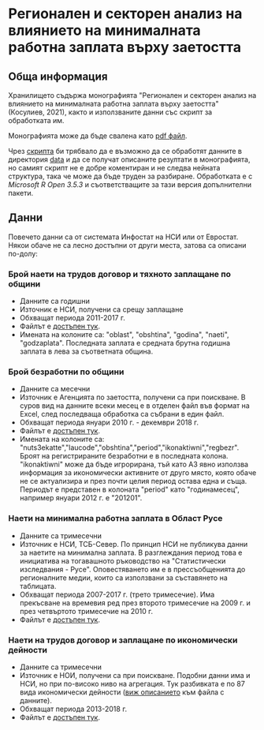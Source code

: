 # Регионален и секторен анализ на влиянието на минималната работна заплата върху заетостта

## Обща информация

Хранилището съдържа монографията "Регионален и секторен анализ на влиянието на минималната работна заплата върху заетостта" (Косулиев, 2021), както и използваните данни със скрипт за обработката им. 

Монографията може да бъде свалена като [pdf файл](Monografiq-Kosuliev.pdf).

Чрез [скрипта](minwage.R) би трябвало да е възможно да се обработят данните в директория [data](data/) и да се получат описаните резултати в монографията, но самият скрипт не е добре коментиран и не следва нейната структура, така че може да бъде труден за разбиране. Обработката е с _Microsoft R Open 3.5.3_ и съответстващите за тази версия допълнителни пакети.

## Данни

Повечето данни са от системата Инфостат на НСИ или от Евростат. Някои обаче не са лесно достъпни от други места, затова са описани по-долу:

### Брой наети на трудов договор и тяхното заплащане по общини

* Данните са годишни
* Източник е НСИ, получени са срещу заплащане
* Обхващат периода 2011-2017 г.
* Файлът е [достъпен тук](data/nsi_po_obshtini.csv).
* Имената на колоните са: "oblast", "obshtina", "godina", "naeti", "godzaplata". Последната заплата е средната брутна годишна заплата в лева за съответната община.

### Брой безработни по общини

* Данните са месечни
* Източник е Агенцията по заетостта, получени са при поискване. В суров вид на данните всеки месец е в отделен файл във формат на Excel, след последваща обработка са събрани в един файл.
* Обхващат периода януари 2010 г. - декември 2018 г.
* Файлът е [достъпен тук](data/az_bezrabotnipoobshtini.csv).
* Имената на колоните са: "nuts3ekatte","laucode","obshtina","period","ikonaktiwni","regbezr". Броят на регистрираните безработни е в последната колона. "ikonaktiwni" може да бъде игрорирана, тъй като АЗ явно използва информация за икономически активните от друго място, която обаче не се актуализира и през почти целия период остава една и съща. Периодът е представен в колоната "period" като "годинамесец", например януари 2012 г. е "201201".

### Наети на минимална работна заплата в Област Русе

* Данните са тримесечни
* Източник е НСИ, ТСБ-Север. По принцип НСИ не публикува данни за наетите на минимална заплата. В разглеждания период това е инициатива на тогавашното ръководство на "Статистически изследвания - Русе". Оповестяването им е в прессъобщенията до регионалните медии, които са използвани за съставянето на таблицата.
* Обхващат периода 2007-2017 г. (трето тримесечие). Има прекъсване на времевия ред през второто тримесечие на 2009 г. и през четвъртото тримесечие на 2010 г.
* Файлът е [достъпен тук](data/Ruse_minwage.csv).

### Наети на трудов договор и заплащане по икономически дейности

* Данните са тримесечни
* Източник е НОИ, получени са при поискване. Подобни данни има и НСИ, но при по-високо ниво на агрегация. Тук разбивката е по 87 вида икономически дейности ([виж описанието](data/noi_sektori_trimesechni_legenda.txt) към файла с данните).
* Обхващат периода 2013-2018 г.
* Файлът е [достъпен тук](data/noi_sektori_trimesechni.csv).



